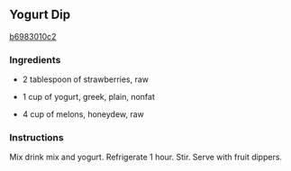 ## Yogurt Dip

[b6983010c2](http://www.kraftrecipes.com/recipes/yogurt-dip-53362.aspx)

### Ingredients

 - 2 tablespoon of strawberries, raw

 - 1 cup of yogurt, greek, plain, nonfat

 - 4 cup of melons, honeydew, raw

### Instructions

Mix drink mix and yogurt. Refrigerate 1 hour. Stir. Serve with fruit dippers.